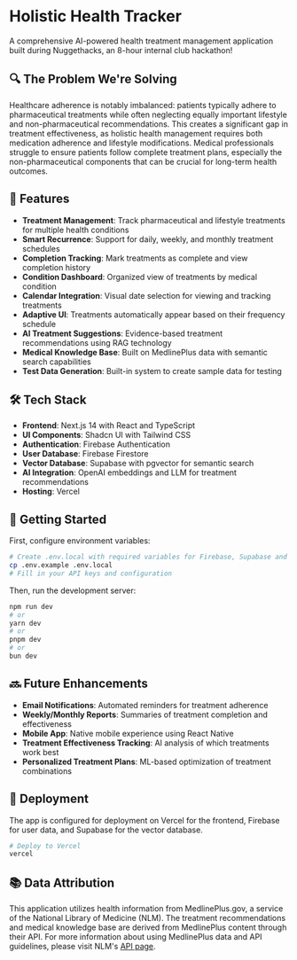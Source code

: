 # Holistic Health Tracker

A comprehensive AI-powered health treatment management application built during Nuggethacks, an 8-hour internal club hackathon!

## 🔍 The Problem We're Solving

Healthcare adherence is notably imbalanced: patients typically adhere to pharmaceutical treatments while often neglecting equally important lifestyle and non-pharmaceutical recommendations. This creates a significant gap in treatment effectiveness, as holistic health management requires both medication adherence and lifestyle modifications. Medical professionals struggle to ensure patients follow complete treatment plans, especially the non-pharmaceutical components that can be crucial for long-term health outcomes.

## 🌟 Features

- **Treatment Management**: Track pharmaceutical and lifestyle treatments for multiple health conditions
- **Smart Recurrence**: Support for daily, weekly, and monthly treatment schedules
- **Completion Tracking**: Mark treatments as complete and view completion history
- **Condition Dashboard**: Organized view of treatments by medical condition
- **Calendar Integration**: Visual date selection for viewing and tracking treatments
- **Adaptive UI**: Treatments automatically appear based on their frequency schedule
- **AI Treatment Suggestions**: Evidence-based treatment recommendations using RAG technology
- **Medical Knowledge Base**: Built on MedlinePlus data with semantic search capabilities
- **Test Data Generation**: Built-in system to create sample data for testing

## 🛠️ Tech Stack

- **Frontend**: Next.js 14 with React and TypeScript
- **UI Components**: Shadcn UI with Tailwind CSS
- **Authentication**: Firebase Authentication
- **User Database**: Firebase Firestore
- **Vector Database**: Supabase with pgvector for semantic search
- **AI Integration**: OpenAI embeddings and LLM for treatment recommendations
- **Hosting**: Vercel

## 🚀 Getting Started

First, configure environment variables:

```bash
# Create .env.local with required variables for Firebase, Supabase and OpenAI
cp .env.example .env.local
# Fill in your API keys and configuration
```

Then, run the development server:

```bash
npm run dev
# or
yarn dev
# or
pnpm dev
# or
bun dev
```

## 🔜 Future Enhancements

- **Email Notifications**: Automated reminders for treatment adherence
- **Weekly/Monthly Reports**: Summaries of treatment completion and effectiveness
- **Mobile App**: Native mobile experience using React Native
- **Treatment Effectiveness Tracking**: AI analysis of which treatments work best
- **Personalized Treatment Plans**: ML-based optimization of treatment combinations

## 🔄 Deployment

The app is configured for deployment on Vercel for the frontend, Firebase for user data, and Supabase for the vector database.

```bash
# Deploy to Vercel
vercel
```

## 📚 Data Attribution

This application utilizes health information from MedlinePlus.gov, a service of the National Library of Medicine (NLM). The treatment recommendations and medical knowledge base are derived from MedlinePlus content through their API. For more information about using MedlinePlus data and API guidelines, please visit NLM's [API page](https://eresources.nlm.nih.gov/nlm_eresources/?_gl=1*1mjx34l*_ga*MTA1MTkyODY1Mi4xNzQyNzk4MDI3*_ga_7147EPK006*MTc0Mjk1MDcxNi42LjEuMTc0Mjk1MDc1MC4wLjAuMA..*_ga_P1FPTH9PL4*MTc0Mjk1MDcxNi42LjEuMTc0Mjk1MDc1MC4wLjAuMA..).
